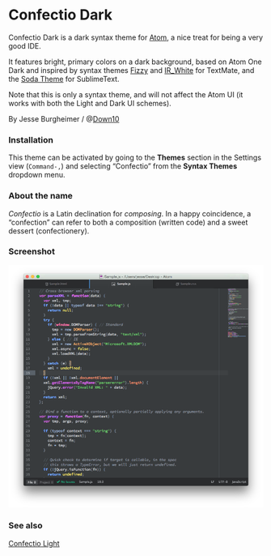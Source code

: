 # Confectio Dark

Confectio Dark is a dark syntax theme for [Atom](http://atom.io/), a nice treat for being a very good IDE.

It features bright, primary colors on a dark background, based on Atom One Dark and inspired by syntax themes [Fizzy][fizzy] and [IR_White][irw] for TextMate, and the [Soda Theme][soda] for SublimeText.

Note that this is only a syntax theme, and will not affect the Atom UI (it works with both the Light and Dark UI schemes).

By Jesse Burgheimer / @[Down10](https://github.com/down10)


### Installation

This theme can be activated by going to the __Themes__ section in the Settings view (`Command-,`) and selecting “Confectio” from the __Syntax Themes__ dropdown menu.


### About the name

_Confectio_ is a Latin declination for _composing_. In a happy coincidence, a “confection” can refer to both a composition (written code) and a sweet dessert (confectionery).


### Screenshot

![Confectio Dark syntax theme screenshot](https://raw.githubusercontent.com/Down10/Confectio/master/Confectio%20Dark%20Screenshot.png)


### See also

[Confectio Light](https://github.com/Down10/Confectio/tree/master/confectio-light-syntax)


[fizzy]: https://github.com/jglovier/fizzy
[irw]: http://blog.toddwerth.com/entries/3
[soda]: https://github.com/buymeasoda/soda-theme
